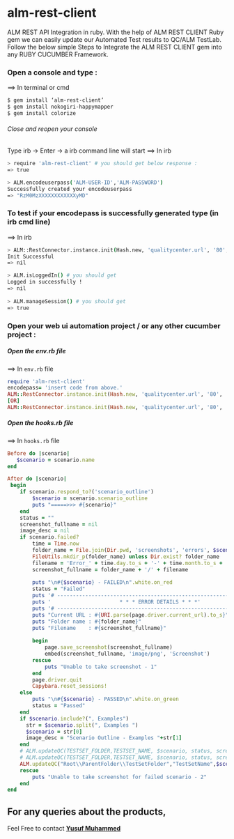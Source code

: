 # alm-rest-client
   ALM REST API Integration in ruby. With the help of ALM REST CLIENT Ruby gem we can easily update our Automated Test results to QC/ALM TestLab. Follow the below simple Steps to Integrate the ALM REST CLIENT gem into any RUBY CUCUMBER Framework.

### Open a console and type :
==> In terminal or cmd
```sh
$ gem install ‘alm-rest-client’
$ gem install nokogiri-happymapper
$ gem install colorize
```
###### Close and reopen your console
Type irb  → Enter →   a irb command line will start
==> In irb
```sh
> require 'alm-rest-client' # you should get below response :
=> true

> ALM.encodeuserpass('ALM-USER-ID','ALM-PASSWORD')
Successfully created your encodeuserpass
=> "RzM0MzXXXXXXXXXXXXyMD"
```

### To test if your encodepass is successfully generated type (in irb cmd line)
==> In irb
```sh
> ALM::RestConnector.instance.init(Hash.new, 'qualitycenter.url', '80', 'Domain_name', 'project_name',"put here your encodepass") # you should get
Init Successful
=> nil

> ALM.isLoggedIn() # you should get
Logged in successfully !
=> nil
 
> ALM.manageSession() # you should get
=> true
```
### Open your web ui automation project / or any other cucumber project :

##### Open the env.rb file

==> In `env.rb` file

```ruby 
require 'alm-rest-client'
encodepass= 'insert code from above.'
ALM::RestConnector.instance.init(Hash.new, 'qualitycenter.url', '80', 'Domain_name', 'project_name', encodepass)
[OR]
ALM::RestConnector.instance.init(Hash.new, 'qualitycenter.url', '80', 'Domain_name', 'project_name', nil, 'ALM-UserName', 'ALM-Password')
```
##### Open the hooks.rb file

==> In `hooks.rb` file

```ruby
Before do |scenario|
   $scenario = scenario.name
end

After do |scenario|
 begin
    if scenario.respond_to?('scenario_outline')
        $scenario = scenario.scenario_outline
        puts "=====>>> #{scenario}"
    end
    status = ""
    screenshot_fullname = nil     
    image_desc = nil
    if scenario.failed?
        time = Time.now
        folder_name = File.join(Dir.pwd, 'screenshots', 'errors', $scenario)
        FileUtils.mkdir_p(folder_name) unless Dir.exist? folder_name
        filename = 'Error_' + time.day.to_s + '-' + time.month.to_s + '-' + time.year.to_s + '_' + time.hour.to_s + 'h' + time.min.to_s + 'm' + time.sec.to_s + 's.png'
        screenshot_fullname = folder_name + '/' + filename
         
        puts "\n#{$scenario} - FAILED\n".white.on_red
        status = "Failed"
        puts '# -----------------------------------------------------------------------'
        puts '                      * * * ERROR DETAILS * * *'
        puts '# -----------------------------------------------------------------------'
        puts "Current URL : #{URI.parse(page.driver.current_url).to_s}"
        puts "Folder name : #{folder_name}"
        puts "Filename    : #{screenshot_fullname}"
         
        begin
            page.save_screenshot(screenshot_fullname)
            embed(screenshot_fullname, 'image/png', 'Screenshot')
        rescue
            puts "Unable to take screenshot - 1"
        end
        page.driver.quit
        Capybara.reset_sessions!
    else
        puts "\n#{$scenario} - PASSED\n".white.on_green
        status = "Passed"
    end
    if $scenario.include?(", Examples")
      str = $scenario.split(", Examples ")
      $scenario = str[0]
      image_desc = "Scenario Outline - Examples "+str[1]
    end
    # ALM.updateQC(TESTSET_FOLDER,TESTSET_NAME, $scenario, status, screenshot_fullname, image_desc)
    # ALM.updateQC(TESTSET_FOLDER,TESTSET_NAME, $scenario, status, screenshot_fullname, image_desc) --> this is location in testlab.     
    ALM.updateQC("Root\\ParentFolder\\TestSetFolder","TestSetName",$scenario,status,screenshot_fullname,image_desc)
    rescue
        puts "Unable to take screenshot for failed scenario - 2"
    end
end
```
For any queries about the products,
----
Feel Free to contact **[Yusuf Muhammed](https://github.com/myusufcse)**
